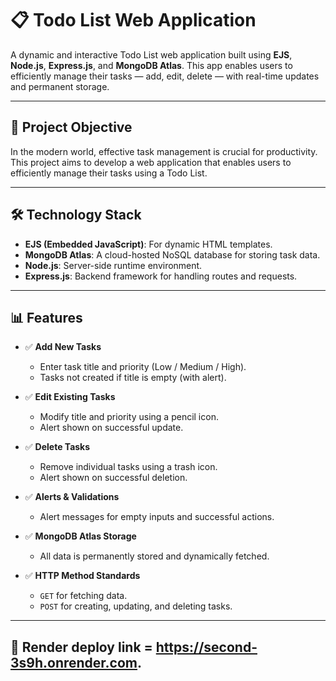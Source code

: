 # 📋 Todo List Web Application

A dynamic and interactive Todo List web application built using **EJS**, **Node.js**, **Express.js**, and **MongoDB Atlas**. This app enables users to efficiently manage their tasks — add, edit, delete — with real-time updates and permanent storage.

---

## 📌 Project Objective

In the modern world, effective task management is crucial for productivity. This project aims to develop a web application that enables users to efficiently manage their tasks using a Todo List.

---

## 🛠️ Technology Stack

- **EJS (Embedded JavaScript)**: For dynamic HTML templates.
- **MongoDB Atlas**: A cloud-hosted NoSQL database for storing task data.
- **Node.js**: Server-side runtime environment.
- **Express.js**: Backend framework for handling routes and requests.

---

## 📊 Features

- ✅ **Add New Tasks**  
  - Enter task title and priority (Low / Medium / High).  
  - Tasks not created if title is empty (with alert).

- ✅ **Edit Existing Tasks**  
  - Modify title and priority using a pencil icon.  
  - Alert shown on successful update.

- ✅ **Delete Tasks**  
  - Remove individual tasks using a trash icon.  
  - Alert shown on successful deletion.

- ✅ **Alerts & Validations**  
  - Alert messages for empty inputs and successful actions.

- ✅ **MongoDB Atlas Storage**  
  - All data is permanently stored and dynamically fetched.

- ✅ **HTTP Method Standards**
  - `GET` for fetching data.
  - `POST` for creating, updating, and deleting tasks.

---

## 📂 Render deploy link = https://second-3s9h.onrender.com.


